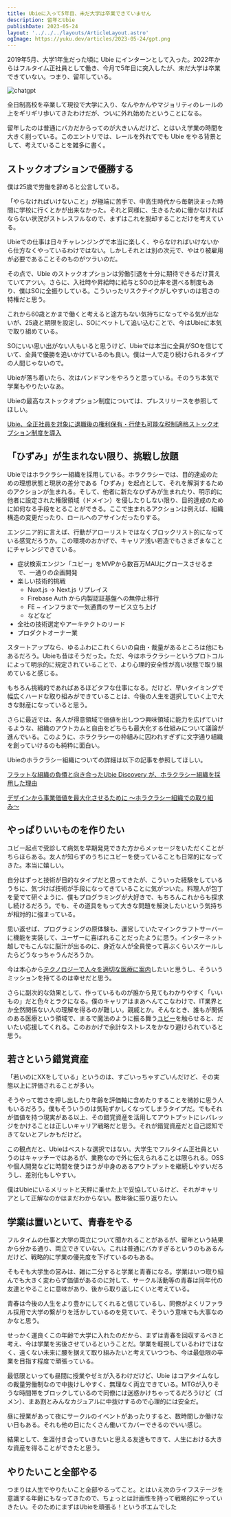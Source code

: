 ```yaml
---
title: Ubieに入って5年目、未だ大学は卒業できていません
description: 留年とUbie
publishDate: 2023-05-24
layout: '../../../layouts/ArticleLayout.astro'
ogImage: https://yuku.dev/articles/2023-05-24/gpt.png
---
```


2019年5月、大学1年生だった頃に Ubie にインターンとして入った。2022年からはフルタイム正社員として働き、今月で5年目に突入したが、未だ大学は卒業できていない。つまり、留年している。

![chatgpt](gpt.png)

全日制高校を卒業して現役で大学に入り、なんやかんやマジョリティのレールの上をギリギリ歩いてきたわけだが、ついに外れ始めたということになる。

留年したのは普通にバカだからってのが大きいんだけど、とはいえ学業の時間を大きく削っている。このエントリでは、レールを外れてでも Ubie をやる背景として、考えていることを雑多に書く。

## ストックオプションで優勝する

僕は25歳で労働を辞めると公言している。

「やらなければいけないこと」が極端に苦手で、中高生時代から毎朝決まった時間に学校に行くとかが出来なかった。それと同様に、生きるために働かなければならない状況がストレスフルなので、まずはこれを脱却することだけを考えている。

Ubieでの仕事は日々チャレンジングで本当に楽しく、やらなければいけないから仕方なくやっているわけではない。しかしそれとは別の次元で、やはり被雇用が必要であることそのものがツラいのだ。

その点で、Ubie のストックオプションは労働引退を十分に期待できるだけ貰えていてアツい。さらに、入社時や昇給時に給与とSOの比率を選べる制度もあり、僕はSOに全振りしている。こういったリスクテイクがしやすいのは若さの特権だと思う。

これから60歳とかまで働くと考えると途方もない気持ちになってやる気が出ないが、25歳と期限を設定し、SOにベットして追い込むことで、今はUbieに本気で取り組めている。

SOにいい思い出がない人もいると思うけど、Ubieでは本当に全員がSOを信じていて、全員で優勝を追いかけているのも良い。僕は一人で走り続けられるタイプの人間じゃないので。

Ubieが落ち着いたら、次はバンドマンをやろうと思っている。そのうち本気で学業もやりたいなあ。

Ubieの最高なストックオプション制度については、プレスリリースを参照してほしい。

[Ubie、全正社員を対象に退職後の権利保有・行使も可能な税制適格ストックオプション制度を導入](https://prtimes.jp/main/html/rd/p/000000051.000048083.html)

## 「ひずみ」が生まれない限り、挑戦し放題

Ubieではホラクラシー組織を採用している。ホラクラシーでは、目的達成のための理想状態と現状の差分である「ひずみ」を起点として、それを解消するためのアクションが生まれる。そして、他者に新たなひずみが生まれたり、明示的に他者に設定された権限領域（ドメイン）を侵したりしない限り、目的達成のために如何なる手段をとることができる。ここで生まれるアクションは例えば、組織構造の変更だったり、ロールへのアサインだったりする。

エンジニア的に言えば、行動がアローリストではなくブロックリスト的になっている感覚だろうか。この環境のおかげで、キャリア浅い若造でもさまざまなことにチャレンジできている。

- 症状検索エンジン「ユビー」をMVPから数百万MAUにグロースさせるまで、一通りの企画開発
- 楽しい技術的挑戦
    - Nuxt.js → Next.js リプレイス
    - Firebase Auth から内製認証基盤への無停止移行
    - FE ~ インフラまで一気通貫のサービス立ち上げ
    - などなど
- 全社の技術選定やアーキテクトのリード
- プロダクトオーナー業

スタートアップなら、ゆるふわにこれくらいの自由・裁量があるところは他にもあるだろう。Ubieも昔はそうだった。ただ、今はホラクラシーというプロトコルによって明示的に規定されていることで、より心理的安全性が高い状態で取り組めていると感じる。

もちろん挑戦的であればあるほどタフな仕事になる。だけど、早いタイミングで幅広くハードな取り組みができていることは、今後の人生を選択していく上で大きな財産になっていると思う。

さらに最近では、各人が得意領域で価値を出しつつ興味領域に能力を広げていけるような、組織のアウトカムと自由をどちらも最大化する仕組みについて議論が進んでいる。このように、ホラクラシーの枠組みに囚われすぎずに文字通り組織を創っていけるのも純粋に面白い。

Ubieのホラクラシー組織についての詳細は以下の記事を参照してほしい。

[フラットな組織の負債と向き合ったUbie Discovery が、ホラクラシー組織を採用した理由](https://note.com/ubie_discovery/n/nd86e2a5655c0)

[デザインから事業価値を最大化させるために 〜ホラクラシー組織での取り組み〜](https://note.com/hrtk441/n/n230a152315f9)

## やっぱりいいものを作りたい

ユビー起点で受診して病気を早期発見できた方からメッセージをいただくことがちらほらある。友人が知らずのうちにユビーを使っていることも日常的になってきた。本当に嬉しい。

自分はずっと技術が目的なタイプだと思ってきたが、こういった経験をしているうちに、気づけば技術が手段になってきていることに気がついた。料理人が包丁を愛でて研ぐように、僕もプログラミングが大好きで、もちろんこれからも探求し続けるだろう。でも、その道具をもって大きな問題を解決したいという気持ちが相対的に強まっている。

思い返せば、プログラミングの原体験も、運営していたマインクラフトサーバーに機能を実装して、ユーザーに喜ばれることだったように思う。インターネット越しでもこんなに脳汁が出るのに、身近な人が全員使って喜ぶくらいスケールしたらどうなっちゃうんだろうか。

今は本心から[テクノロジーで人々を適切な医療に案内](https://ubie.life/about_ubie#:~:text=Mission)したいと思うし、そういうミッションを持てるのは幸せだと思う。

さらに副次的な効果として、作っているものが誰から見てもわかりやすく「いいもの」だと色々とラクになる。僕のキャリアはまあへんてこなわけで、IT業界とか全然関係ない人の理解を得るのが難しい。親戚とか。そんなとき、誰もが関係のある医療という領域で、まるで魔法のように振る舞う[ユビー](https://ubie.app)を触らせると、だいたい応援してくれる。このおかげで余計なストレスをかなり避けられていると思う。

## 若さという錯覚資産

「若いのにXXをしている」というのは、すごいっちゃすごいんだけど、その実態以上に評価されることが多い。

そうやって若さを押し出したり年齢を評価軸に含めたりすることを微妙に思う人もいるだろう。僕もそういうのは気恥ずかしくなってしまうタイプだ。でもそれが価値を持つ現実がある以上、その錯覚資産を活用してアウトプットにレバレッジをかけることは正しいキャリア戦略だと思う。それが錯覚資産だと自己認知できてないとアレかもだけど。

この観点だと、Ubieはベストな選択ではない。大学生でフルタイム正社員というのはキャッチーではあるが、業務なので外に伝えられることは限られる。OSSや個人開発などに時間を使うほうが中身のあるアウトプットを継続しやすいだろうし、差別化もしやすい。

僕はUbieにいるメリットと天秤に乗せた上で妥協しているけど、それがキャリアとして正解なのかはまだわからない。数年後に振り返りたい。

## 学業は置いといて、青春をやる

フルタイムの仕事と大学の両立について聞かれることがあるが、留年という結果から分かる通り、両立できていない。これは普通にバカすぎるというのもあるんだけど、戦略的に学業の優先度を下げているのもある。

そもそも大学生の営みは、雑に二分すると学業と青春になる。学業はいつ取り組んでも大きく変わらず価値があるのに対して、サークル活動等の青春は同年代の友達とやることに意味があり、後から取り返しにくいと考えている。

青春は今後の人生をより豊かにしてくれると信じているし、同僚がよくリファラル採用で大学の繋がりを活かしているのを見ていて、そういう意味でも大事なのかなと思う。

せっかく運良くこの年齢で大学に入れたのだから、まずは青春を回収するべきと考え、今は学業を劣後させているということだ。学業を軽視しているわけではなく、遠くない未来に腰を据えて取り組みたいと考えていつつも、今は最低限の卒業を目指す程度で頑張っている。

最低限といっても昼間に授業やゼミが入るわけだけど、Ubie はコアタイムなしの裁量労働制なので中抜けしやすく、無理なく両立できている。MTGが入りそうな時間帯をブロックしているので同僚には迷惑かけちゃってるだろうけど（ゴメン）、まあ割とみんなカジュアルに中抜けするので心理的には安全だ。

昼に授業があって夜にサークルのイベントがあったりすると、数時間しか働けない日もある。それも他の日にたくさん働いてカバーできるのでいい感じ。

結果として、生涯付き合っていきたいと思える友達もできて、人生における大きな資産を得ることができたと思う。

## やりたいこと全部やる

つまりは人生でやりたいこと全部やるってこと。とはいえ次のライフステージを意識する年齢にもなってきたので、ちょっとは計画性を持って戦略的にやっていきたい。そのためにまずはUbieを頑張る！というポエムでした